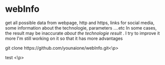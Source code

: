 # webInfo
 get all possible data from webpage, http and https, links for social media,
 some information about the technologie, parameters ....etc
 In some cases, the result may be inaccurate *about the technologie result* . I try to improve it more
 I'm still working on it so that it has more advantages


<p> git clone https://github.com/younaione/webInfo.git<\p>
<p> test <\p>
